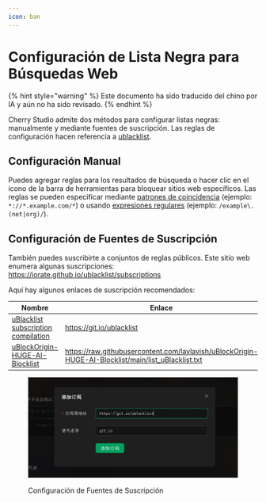 ```yaml
---
icon: ban
---
```

# Configuración de Lista Negra para Búsquedas Web


{% hint style="warning" %}
Este documento ha sido traducido del chino por IA y aún no ha sido revisado.
{% endhint %}




Cherry Studio admite dos métodos para configurar listas negras: manualmente y mediante fuentes de suscripción. Las reglas de configuración hacen referencia a [ublacklist](https://github.com/iorate/ublacklist).

## Configuración Manual

Puedes agregar reglas para los resultados de búsqueda o hacer clic en el icono de la barra de herramientas para bloquear sitios web específicos. Las reglas se pueden especificar mediante [patrones de coincidencia](https://developer.mozilla.org/zh-CN/docs/mozilla/add-ons/webextensions/match_patterns) (ejemplo: `*://*.example.com/*`) o usando [expresiones regulares](https://developer.mozilla.org/zh-CN/docs/web/javascript/guide/regular_expressions) (ejemplo: `/example\.(net|org)/`).

## Configuración de Fuentes de Suscripción

También puedes suscribirte a conjuntos de reglas públicos. Este sitio web enumera algunas suscripciones:\
https://iorate.github.io/ublacklist/subscriptions

Aquí hay algunos enlaces de suscripción recomendados:

| Nombre                                                                                                    | Enlace                                                                                                   | Tipo         |
| --------------------------------------------------------------------------------------------------------- | -------------------------------------------------------------------------------------------------------- | ------------ |
| [uBlacklist subscription compilation](https://github.com/eallion/uBlacklist-subscription-compilation)     | https://git.io/ublacklist                                                                                | Chino        |
| [uBlockOrigin-HUGE-AI-Blocklist](https://github.com/laylavish/uBlockOrigin-HUGE-AI-Blocklist)             | https://raw.githubusercontent.com/laylavish/uBlockOrigin-HUGE-AI-Blocklist/main/list_uBlacklist.txt      | Generado por IA |

<figure><img src="../.gitbook/assets/blacklist1.jpg" alt=""><figcaption><p>Configuración de Fuentes de Suscripción</p></figcaption></figure>